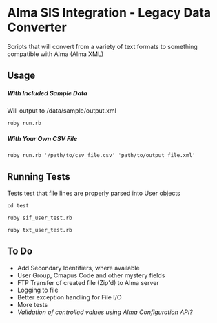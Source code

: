 # Alma SIS Integration - Legacy Data Converter

Scripts that will convert from a variety of text formats to something compatible with Alma (Alma XML)

## Usage

##### With Included Sample Data

Will output to /data/sample/output.xml

`ruby run.rb`

##### With Your Own CSV File

`ruby run.rb '/path/to/csv_file.csv' 'path/to/output_file.xml'`

## Running Tests

Tests test that file lines are properly parsed into User objects

`cd test`

`ruby sif_user_test.rb`

`ruby txt_user_test.rb`

## To Do

+ Add Secondary Identifiers, where available
+ User Group, Cmapus Code and other mystery fields
+ FTP Transfer of created file (Zip'd) to Alma server
+ Logging to file
+ Better exception handling for File I/O
+ More tests
+ _Validation of controlled values using Alma Configuration API?_

